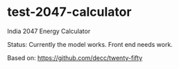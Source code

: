 test-2047-calculator
====================

India 2047 Energy Calculator

Status:
Currently the model works. Front end needs work.

Based on: https://github.com/decc/twenty-fifty
